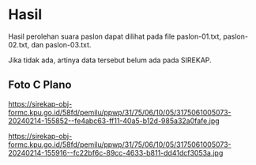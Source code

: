 # Hasil

Hasil perolehan suara paslon dapat dilihat pada file paslon-01.txt, paslon-02.txt, dan paslon-03.txt.

Jika tidak ada, artinya data tersebut belum ada pada SIREKAP.

## Foto C Plano

https://sirekap-obj-formc.kpu.go.id/58fd/pemilu/ppwp/31/75/06/10/05/3175061005073-20240214-155852--fe4abc63-ff11-40a5-b12d-985a32a0fafe.jpg

https://sirekap-obj-formc.kpu.go.id/58fd/pemilu/ppwp/31/75/06/10/05/3175061005073-20240214-155916--fc22bf6c-89cc-4633-b811-dd41dcf3053a.jpg
